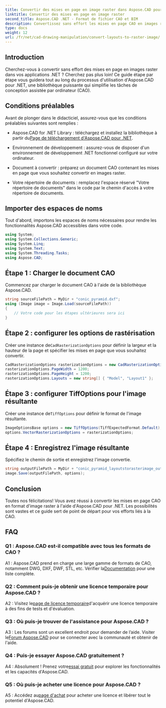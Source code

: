 ```yaml
---
title: Convertir des mises en page en image raster dans Aspose.CAD pour .NET
linktitle: Convertir des mises en page en image raster
second_title: Aspose.CAD .NET - Format de fichier CAO et BIM
description: Convertissez sans effort les mises en page CAO en images raster à l'aide d'Aspose.CAD pour .NET. Améliorez votre développement grâce à de puissantes capacités de manipulation CAO.
type: docs
weight: 12
url: /fr/net/cad-drawing-manipulation/convert-layouts-to-raster-image/
---
```

## Introduction

Cherchez-vous à convertir sans effort des mises en page en images raster dans vos applications .NET ? Cherchez pas plus loin! Ce guide étape par étape vous guidera tout au long du processus d'utilisation d'Aspose.CAD pour .NET, une bibliothèque puissante qui simplifie les tâches de conception assistée par ordinateur (CAO).

## Conditions préalables

Avant de plonger dans le didacticiel, assurez-vous que les conditions préalables suivantes sont remplies :

- Aspose.CAD for .NET Library : téléchargez et installez la bibliothèque à partir du[Page de téléchargement d'Aspose.CAD pour .NET](https://releases.aspose.com/cad/net/).

- Environnement de développement : assurez-vous de disposer d'un environnement de développement .NET fonctionnel configuré sur votre ordinateur.

- Document à convertir : préparez un document CAO contenant les mises en page que vous souhaitez convertir en images raster.

- Votre répertoire de documents : remplacez l'espace réservé "Votre répertoire de documents" dans le code par le chemin d'accès à votre répertoire de documents.

## Importer des espaces de noms

Tout d'abord, importons les espaces de noms nécessaires pour rendre les fonctionnalités Aspose.CAD accessibles dans votre code.

```csharp
using System;
using System.Collections.Generic;
using System.Linq;
using System.Text;
using System.Threading.Tasks;
using Aspose.CAD;
```

## Étape 1 : Charger le document CAO

Commencez par charger le document CAO à l'aide de la bibliothèque Aspose.CAD.

```csharp
string sourceFilePath = MyDir + "conic_pyramid.dxf";
using (Image image = Image.Load(sourceFilePath))
{
    // Votre code pour les étapes ultérieures sera ici
}
```

## Étape 2 : configurer les options de rastérisation

 Créer une instance de`CadRasterizationOptions` pour définir la largeur et la hauteur de la page et spécifier les mises en page que vous souhaitez convertir.

```csharp
CadRasterizationOptions rasterizationOptions = new CadRasterizationOptions();
rasterizationOptions.PageWidth = 1200;
rasterizationOptions.PageHeight = 1200;
rasterizationOptions.Layouts = new string[] { "Model", "Layout1" };
```

## Étape 3 : configurer TiffOptions pour l'image résultante

 Créer une instance de`TiffOptions` pour définir le format de l'image résultante.

```csharp
ImageOptionsBase options = new TiffOptions(TiffExpectedFormat.Default);
options.VectorRasterizationOptions = rasterizationOptions;
```

## Étape 4 : Enregistrez l'image résultante

Spécifiez le chemin de sortie et enregistrez l'image convertie.

```csharp
string outputFilePath = MyDir + "conic_pyramid_layoutstorasterimage_out.tiff";
image.Save(outputFilePath, options);
```

## Conclusion

Toutes nos félicitations! Vous avez réussi à convertir les mises en page CAO en format d'image raster à l'aide d'Aspose.CAD pour .NET. Les possibilités sont vastes et ce guide sert de point de départ pour vos efforts liés à la CAO.

## FAQ

### Q1 : Aspose.CAD est-il compatible avec tous les formats de CAO ?

 A1 : Aspose.CAD prend en charge une large gamme de formats de CAO, notamment DWG, DXF, DWF, STL, etc. Vérifier la[Documentation](https://reference.aspose.com/cad/net/) pour une liste complète.

### Q2 : Comment puis-je obtenir une licence temporaire pour Aspose.CAD ?

 A2 : Visitez le[page de licence temporaire](https://purchase.aspose.com/temporary-license/)d'acquérir une licence temporaire à des fins de tests et d'évaluation.

### Q3 : Où puis-je trouver de l'assistance pour Aspose.CAD ?

 A3 : Les forums sont un excellent endroit pour demander de l’aide. Visiter le[Forum Aspose.CAD](https://forum.aspose.com/c/cad/19) pour se connecter avec la communauté et obtenir de l'aide.

### Q4 : Puis-je essayer Aspose.CAD gratuitement ?

 A4 : Absolument ! Prenez votre[essai gratuit](https://releases.aspose.com/) pour explorer les fonctionnalités et les capacités d'Aspose.CAD.

### Q5 : Où puis-je acheter une licence pour Aspose.CAD ?

 A5 : Accédez au[page d'achat](https://purchase.aspose.com/buy) pour acheter une licence et libérer tout le potentiel d'Aspose.CAD.